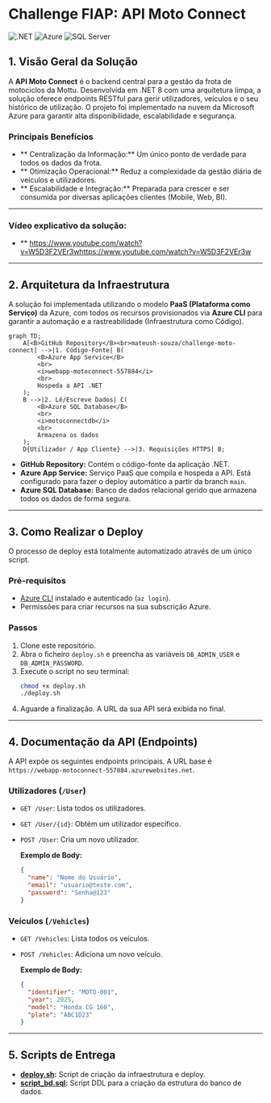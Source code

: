 # Challenge FIAP: API Moto Connect

![.NET](https://img.shields.io/badge/.NET-8.0-blue?style=for-the-badge&logo=dotnet)
![Azure](https://img.shields.io/badge/Azure-App_Service-blue?style=for-the-badge&logo=microsoftazure)
![SQL Server](https://img.shields.io/badge/Azure-SQL_Database-blue?style=for-the-badge&logo=microsoftsqlserver)

##  1. Visão Geral da Solução

A **API Moto Connect** é o backend central para a gestão da frota de motociclos da Mottu. Desenvolvida em .NET 8 com uma arquitetura limpa, a solução oferece endpoints RESTful para gerir utilizadores, veículos e o seu histórico de utilização. O projeto foi implementado na nuvem da Microsoft Azure para garantir alta disponibilidade, escalabilidade e segurança.

### Principais Benefícios

* ** Centralização da Informação:** Um único ponto de verdade para todos os dados da frota.
* ** Otimização Operacional:** Reduz a complexidade da gestão diária de veículos e utilizadores.
* ** Escalabilidade e Integração:** Preparada para crescer e ser consumida por diversas aplicações clientes (Mobile, Web, BI).

---

### Vídeo explicativo da solução:

* ** https://www.youtube.com/watch?v=W5D3F2VEr3whttps://www.youtube.com/watch?v=W5D3F2VEr3w

---

##  2. Arquitetura da Infraestrutura

A solução foi implementada utilizando o modelo **PaaS (Plataforma como Serviço)** da Azure, com todos os recursos provisionados via **Azure CLI** para garantir a automação e a rastreabilidade (Infraestrutura como Código).

```mermaid
graph TD;
    A[<B>GitHub Repository</B><br>mateush-souza/challenge-moto-connect] -->|1. Código-Fonte| B(
        <B>Azure App Service</B>
        <br>
        <i>webapp-motoconnect-557884</i>
        <br>
        Hospeda a API .NET
    );
    B -->|2. Lê/Escreve Dados| C(
        <B>Azure SQL Database</B>
        <br>
        <i>motoconnectdb</i>
        <br>
        Armazena os dados
    );
    D{Utilizador / App Cliente} -->|3. Requisições HTTPS| B;
```

* **GitHub Repository:** Contém o código-fonte da aplicação .NET.
* **Azure App Service:** Serviço PaaS que compila e hospeda a API. Está configurado para fazer o deploy automático a partir da branch `main`.
* **Azure SQL Database:** Banco de dados relacional gerido que armazena todos os dados de forma segura.

---

##  3. Como Realizar o Deploy

O processo de deploy está totalmente automatizado através de um único script.

### Pré-requisitos

* [Azure CLI](https://docs.microsoft.com/pt-br/cli/azure/install-azure-cli) instalado e autenticado (`az login`).
* Permissões para criar recursos na sua subscrição Azure.

### Passos

1.  Clone este repositório.
2.  Abra o ficheiro `deploy.sh` e preencha as variáveis `DB_ADMIN_USER` e `DB_ADMIN_PASSWORD`.
3.  Execute o script no seu terminal:
    ```bash
    chmod +x deploy.sh
    ./deploy.sh
    ```
4.  Aguarde a finalização. A URL da sua API será exibida no final.

---

##  4. Documentação da API (Endpoints)

A API expõe os seguintes endpoints principais. A URL base é `https://webapp-motoconnect-557884.azurewebsites.net`.

### Utilizadores (`/User`)

* `GET /User`: Lista todos os utilizadores.
* `GET /User/{id}`: Obtém um utilizador específico.
* `POST /User`: Cria um novo utilizador.

    **Exemplo de Body:**
    ```json
    {
      "name": "Nome do Usuário",
      "email": "usuario@teste.com",
      "password": "Senha@123"
    }
    ```

### Veículos (`/Vehicles`)

* `GET /Vehicles`: Lista todos os veículos.
* `POST /Vehicles`: Adiciona um novo veículo.

    **Exemplo de Body:**
    ```json
    {
      "identifier": "MOTO-001",
      "year": 2025,
      "model": "Honda CG 160",
      "plate": "ABC1D23"
    }
    ```
---

##  5. Scripts de Entrega

* **[deploy.sh](deploy.sh):** Script de criação da infraestrutura e deploy.
* **[script_bd.sql](script_bd.sql):** Script DDL para a criação da estrutura do banco de dados.
